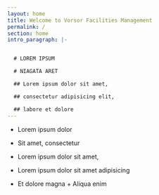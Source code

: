 ```yaml
---
layout: home
title: Welcome to Vorsor Facilities Management
permalink: /
section: home
intro_paragraph: |-


  # LOREM IPSUM

  # NIAGATA ARET

  ## Lorem ipsum dolor sit amet,

  ## consectetur adipisicing elit,

  ## labore et dolore
---
```

+ Lorem ipsum dolor 

+ Sit amet, consectetur 

+ Lorem ipsum dolor sit amet,

+ Lorem ipsum dolor sit amet adipisicing

+ Et dolore magna + Aliqua enim
